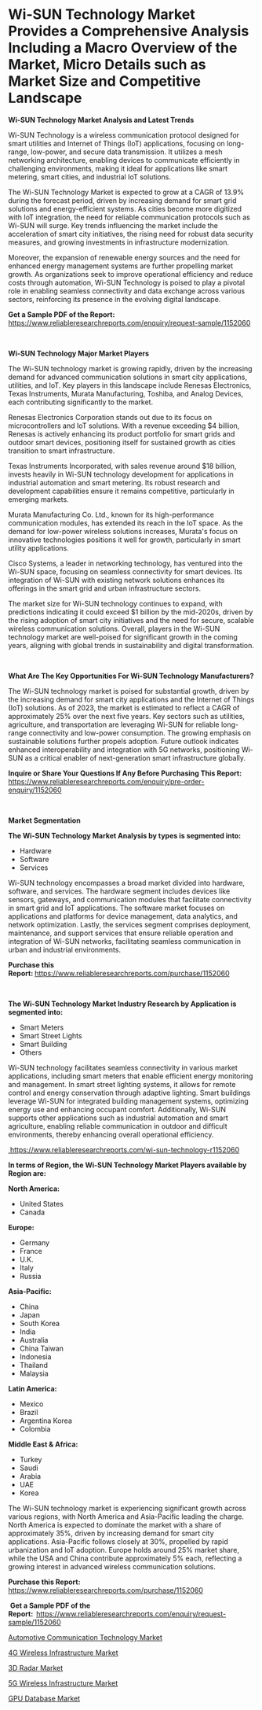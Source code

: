 <p><h1>Wi-SUN Technology Market Provides a Comprehensive Analysis Including a Macro Overview of the Market, Micro Details such as Market Size and Competitive Landscape</h1></p><p><strong>Wi-SUN Technology Market Analysis and Latest Trends</strong></p>
<p><p>Wi-SUN Technology is a wireless communication protocol designed for smart utilities and Internet of Things (IoT) applications, focusing on long-range, low-power, and secure data transmission. It utilizes a mesh networking architecture, enabling devices to communicate efficiently in challenging environments, making it ideal for applications like smart metering, smart cities, and industrial IoT solutions.</p><p>The Wi-SUN Technology Market is expected to grow at a CAGR of 13.9% during the forecast period, driven by increasing demand for smart grid solutions and energy-efficient systems. As cities become more digitized with IoT integration, the need for reliable communication protocols such as Wi-SUN will surge. Key trends influencing the market include the acceleration of smart city initiatives, the rising need for robust data security measures, and growing investments in infrastructure modernization.</p><p>Moreover, the expansion of renewable energy sources and the need for enhanced energy management systems are further propelling market growth. As organizations seek to improve operational efficiency and reduce costs through automation, Wi-SUN Technology is poised to play a pivotal role in enabling seamless connectivity and data exchange across various sectors, reinforcing its presence in the evolving digital landscape.</p></p>
<p><strong>Get a Sample PDF of the Report:&nbsp;</strong> <a href="https://www.reliableresearchreports.com/enquiry/request-sample/1152060?utm_campaign=116&utm_medium=2&utm_source=Github&utm_content=ia&utm_term=15022025&utm_id=wi-sun-technology">https://www.reliableresearchreports.com/enquiry/request-sample/1152060</a></p>
<p>&nbsp;</p>
<p><strong>Wi-SUN Technology Major Market Players</strong></p>
<p><p>The Wi-SUN technology market is growing rapidly, driven by the increasing demand for advanced communication solutions in smart city applications, utilities, and IoT. Key players in this landscape include Renesas Electronics, Texas Instruments, Murata Manufacturing, Toshiba, and Analog Devices, each contributing significantly to the market.</p><p>Renesas Electronics Corporation stands out due to its focus on microcontrollers and IoT solutions. With a revenue exceeding $4 billion, Renesas is actively enhancing its product portfolio for smart grids and outdoor smart devices, positioning itself for sustained growth as cities transition to smart infrastructure.</p><p>Texas Instruments Incorporated, with sales revenue around $18 billion, invests heavily in Wi-SUN technology development for applications in industrial automation and smart metering. Its robust research and development capabilities ensure it remains competitive, particularly in emerging markets.</p><p>Murata Manufacturing Co. Ltd., known for its high-performance communication modules, has extended its reach in the IoT space. As the demand for low-power wireless solutions increases, Murata's focus on innovative technologies positions it well for growth, particularly in smart utility applications.</p><p>Cisco Systems, a leader in networking technology, has ventured into the Wi-SUN space, focusing on seamless connectivity for smart devices. Its integration of Wi-SUN with existing network solutions enhances its offerings in the smart grid and urban infrastructure sectors.</p><p>The market size for Wi-SUN technology continues to expand, with predictions indicating it could exceed $1 billion by the mid-2020s, driven by the rising adoption of smart city initiatives and the need for secure, scalable wireless communication solutions. Overall, players in the Wi-SUN technology market are well-poised for significant growth in the coming years, aligning with global trends in sustainability and digital transformation.</p></p>
<p>&nbsp;</p>
<p><strong>What Are The Key Opportunities For Wi-SUN Technology Manufacturers?</strong></p>
<p><p>The Wi-SUN technology market is poised for substantial growth, driven by the increasing demand for smart city applications and the Internet of Things (IoT) solutions. As of 2023, the market is estimated to reflect a CAGR of approximately 25% over the next five years. Key sectors such as utilities, agriculture, and transportation are leveraging Wi-SUN for reliable long-range connectivity and low-power consumption. The growing emphasis on sustainable solutions further propels adoption. Future outlook indicates enhanced interoperability and integration with 5G networks, positioning Wi-SUN as a critical enabler of next-generation smart infrastructure globally.</p></p>
<p><strong>Inquire or Share Your Questions If Any Before Purchasing This Report:</strong> <a href="https://www.reliableresearchreports.com/enquiry/pre-order-enquiry/1152060?utm_campaign=116&utm_medium=2&utm_source=Github&utm_content=ia&utm_term=15022025&utm_id=wi-sun-technology">https://www.reliableresearchreports.com/enquiry/pre-order-enquiry/1152060</a></p>
<p>&nbsp;</p>
<p><strong>Market Segmentation</strong></p>
<p><strong>The Wi-SUN Technology Market Analysis by types is segmented into:</strong></p>
<p><ul><li>Hardware</li><li>Software</li><li>Services</li></ul></p>
<p><p>Wi-SUN technology encompasses a broad market divided into hardware, software, and services. The hardware segment includes devices like sensors, gateways, and communication modules that facilitate connectivity in smart grid and IoT applications. The software market focuses on applications and platforms for device management, data analytics, and network optimization. Lastly, the services segment comprises deployment, maintenance, and support services that ensure reliable operation and integration of Wi-SUN networks, facilitating seamless communication in urban and industrial environments.</p></p>
<p><strong>Purchase this Report:&nbsp;</strong><a href="https://www.reliableresearchreports.com/purchase/1152060?utm_campaign=116&utm_medium=2&utm_source=Github&utm_content=ia&utm_term=15022025&utm_id=wi-sun-technology">https://www.reliableresearchreports.com/purchase/1152060</a></p>
<p>&nbsp;</p>
<p><strong>The Wi-SUN Technology Market Industry Research by Application is segmented into:</strong></p>
<p><ul><li>Smart Meters</li><li>Smart Street Lights</li><li>Smart Building</li><li>Others</li></ul></p>
<p><p>Wi-SUN technology facilitates seamless connectivity in various market applications, including smart meters that enable efficient energy monitoring and management. In smart street lighting systems, it allows for remote control and energy conservation through adaptive lighting. Smart buildings leverage Wi-SUN for integrated building management systems, optimizing energy use and enhancing occupant comfort. Additionally, Wi-SUN supports other applications such as industrial automation and smart agriculture, enabling reliable communication in outdoor and difficult environments, thereby enhancing overall operational efficiency.</p></p>
<p><a href="https://www.reliableresearchreports.com/wi-sun-technology-r1152060?utm_campaign=116&utm_medium=2&utm_source=Github&utm_content=ia&utm_term=15022025&utm_id=wi-sun-technology">&nbsp;https://www.reliableresearchreports.com/wi-sun-technology-r1152060</a></p>
<p><strong>In terms of Region, the Wi-SUN Technology Market Players available by Region are:</strong></p>
<p>
    <p> <strong> North America: </strong>
        <ul>
            <li>United States</li>
            <li>Canada</li>
        </ul>
        </p> 
    <p> <strong> Europe: </strong>
        <ul>
            <li>Germany</li>
            <li>France</li>
            <li>U.K.</li>
            <li>Italy</li>
            <li>Russia</li>
        </ul>
        </p> 
    <p> <strong> Asia-Pacific: </strong>
        <ul>
            <li>China</li>
            <li>Japan</li>
            <li>South Korea</li>
            <li>India</li>
            <li>Australia</li>
            <li>China Taiwan</li>
            <li>Indonesia</li>
            <li>Thailand</li>
            <li>Malaysia</li>
        </ul>
        </p> 
    <p> <strong> Latin America: </strong>
        <ul>
            <li>Mexico</li>
            <li>Brazil</li>
            <li>Argentina Korea</li>
            <li>Colombia</li>
        </ul>
        </p> 
    <p> <strong> Middle East & Africa: </strong>
        <ul>
            <li>Turkey</li>
            <li>Saudi</li>
            <li>Arabia</li>
            <li>UAE</li>
            <li>Korea</li>
        </ul>
    </p>
    </p>
<p><p>The Wi-SUN technology market is experiencing significant growth across various regions, with North America and Asia-Pacific leading the charge. North America is expected to dominate the market with a share of approximately 35%, driven by increasing demand for smart city applications. Asia-Pacific follows closely at 30%, propelled by rapid urbanization and IoT adoption. Europe holds around 25% market share, while the USA and China contribute approximately 5% each, reflecting a growing interest in advanced wireless communication solutions.</p></p>
<p><strong>Purchase this Report: </strong><a href="https://www.reliableresearchreports.com/purchase/1152060?utm_campaign=116&utm_medium=2&utm_source=Github&utm_content=ia&utm_term=15022025&utm_id=wi-sun-technology">https://www.reliableresearchreports.com/purchase/1152060</a></p>
<p>&nbsp;<strong>Get a Sample PDF of the Report:&nbsp;&nbsp;</strong><a href="https://www.reliableresearchreports.com/enquiry/request-sample/1152060?utm_campaign=116&utm_medium=2&utm_source=Github&utm_content=ia&utm_term=15022025&utm_id=wi-sun-technology">https://www.reliableresearchreports.com/enquiry/request-sample/1152060</a></p>
<p><strong></strong></p>
<p><p><a href="https://github.com/kimberjam0i/Market-Research-Report-List-1/blob/main/automotive-communication-technology-market.md?utm_campaign=116&utm_medium=2&utm_source=Github&utm_content=ia&utm_term=15022025&utm_id=wi-sun-technology">Automotive Communication Technology Market</a></p><p><a href="https://github.com/nathaliehurles7142/Market-Research-Report-List-1/blob/main/4g-wireless-infrastructure-market.md?utm_campaign=116&utm_medium=2&utm_source=Github&utm_content=ia&utm_term=15022025&utm_id=wi-sun-technology">4G Wireless Infrastructure Market</a></p><p><a href="https://github.com/ElviraLeka1962/Market-Research-Report-List-1/blob/main/3d-radar-market.md?utm_campaign=116&utm_medium=2&utm_source=Github&utm_content=ia&utm_term=15022025&utm_id=wi-sun-technology">3D Radar Market</a></p><p><a href="https://github.com/rosalinebhakta48/Market-Research-Report-List-1/blob/main/5g-wireless-infrastructure-market.md?utm_campaign=116&utm_medium=2&utm_source=Github&utm_content=ia&utm_term=15022025&utm_id=wi-sun-technology">5G Wireless Infrastructure Market</a></p><p><a href="https://github.com/darenph8er/Market-Research-Report-List-1/blob/main/gpu-database-market.md?utm_campaign=116&utm_medium=2&utm_source=Github&utm_content=ia&utm_term=15022025&utm_id=wi-sun-technology">GPU Database Market</a></p></p>
